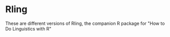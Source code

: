 # Rling
These are different versions of Rling, the companion R package for "How to Do Linguistics with R"
